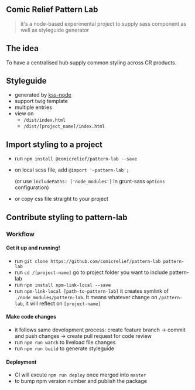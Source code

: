 ## Comic Relief Pattern Lab
> it's a node-based experimental project to supply sass component as well as styleguide generator

## The idea
To have a centralised hub supply common styling across CR products. 

## Styleguide
* generated by [kss-node](https://github.com/kss-node/kss-node)
* support twig template
* multiple entries
* view on
  - `/dist/index.html`
  - `/dist/[project_name]/index.html`

## Import styling to a project
* run `npm install @comicrelief/pattern-lab --save`
* on local scss file, add `@import '~pattern-lab';` 

  (or use `includePaths: ['node_modules']` in grunt-sass `options` configuration)
* or copy css file straight to your project 

## Contribute styling to pattern-lab
### Workflow 
#### Get it up and running!
* run `git clone https://github.com/comicrelief/pattern-lab pattern-lab`
* run `cd /[project-name]` go to project folder you want to include pattern-lab 
* run `npm install npm-link-local --save` 
* run `npm-link-local [path-to-pattern-lab]` it creates symlink of `./node_modules/pattern-lab`. It means whatever change on `/pattern-lab`, it will reflect on `[project-name]`
#### Make code changes
* it follows same development process: create feature branch -> commit and push changes -> create pull request for code review
* run `npm run watch` to liveload file changes
* run `npm run build` to generate styleguide

#### Deployment
* CI will excute `npm run deploy` once merged into `master`
* to bump npm version number and publish the package

